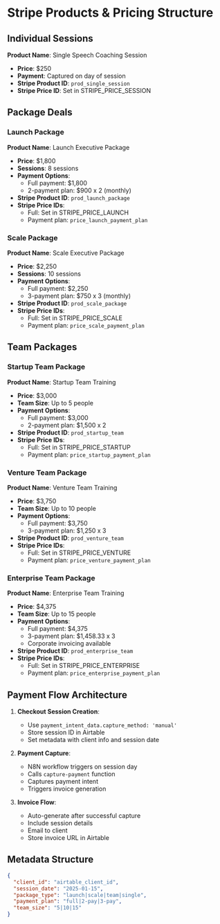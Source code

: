 # Stripe Products & Pricing Structure

## Individual Sessions
**Product Name**: Single Speech Coaching Session
- **Price**: $250
- **Payment**: Captured on day of session
- **Stripe Product ID**: `prod_single_session`
- **Stripe Price ID**: Set in STRIPE_PRICE_SESSION

## Package Deals

### Launch Package
**Product Name**: Launch Executive Package
- **Price**: $1,800
- **Sessions**: 8 sessions
- **Payment Options**:
  - Full payment: $1,800
  - 2-payment plan: $900 x 2 (monthly)
- **Stripe Product ID**: `prod_launch_package`
- **Stripe Price IDs**: 
  - Full: Set in STRIPE_PRICE_LAUNCH
  - Payment plan: `price_launch_payment_plan`

### Scale Package
**Product Name**: Scale Executive Package
- **Price**: $2,250
- **Sessions**: 10 sessions
- **Payment Options**:
  - Full payment: $2,250
  - 3-payment plan: $750 x 3 (monthly)
- **Stripe Product ID**: `prod_scale_package`
- **Stripe Price IDs**:
  - Full: Set in STRIPE_PRICE_SCALE
  - Payment plan: `price_scale_payment_plan`

## Team Packages

### Startup Team Package
**Product Name**: Startup Team Training
- **Price**: $3,000
- **Team Size**: Up to 5 people
- **Payment Options**:
  - Full payment: $3,000
  - 2-payment plan: $1,500 x 2
- **Stripe Product ID**: `prod_startup_team`
- **Stripe Price IDs**:
  - Full: Set in STRIPE_PRICE_STARTUP
  - Payment plan: `price_startup_payment_plan`

### Venture Team Package
**Product Name**: Venture Team Training
- **Price**: $3,750
- **Team Size**: Up to 10 people
- **Payment Options**:
  - Full payment: $3,750
  - 3-payment plan: $1,250 x 3
- **Stripe Product ID**: `prod_venture_team`
- **Stripe Price IDs**:
  - Full: Set in STRIPE_PRICE_VENTURE
  - Payment plan: `price_venture_payment_plan`

### Enterprise Team Package
**Product Name**: Enterprise Team Training
- **Price**: $4,375
- **Team Size**: Up to 15 people
- **Payment Options**:
  - Full payment: $4,375
  - 3-payment plan: $1,458.33 x 3
  - Corporate invoicing available
- **Stripe Product ID**: `prod_enterprise_team`
- **Stripe Price IDs**:
  - Full: Set in STRIPE_PRICE_ENTERPRISE
  - Payment plan: `price_enterprise_payment_plan`

## Payment Flow Architecture

1. **Checkout Session Creation**:
   - Use `payment_intent_data.capture_method: 'manual'`
   - Store session ID in Airtable
   - Set metadata with client info and session date

2. **Payment Capture**:
   - N8N workflow triggers on session day
   - Calls `capture-payment` function
   - Captures payment intent
   - Triggers invoice generation

3. **Invoice Flow**:
   - Auto-generate after successful capture
   - Include session details
   - Email to client
   - Store invoice URL in Airtable

## Metadata Structure

```json
{
  "client_id": "airtable_client_id",
  "session_date": "2025-01-15",
  "package_type": "launch|scale|team|single",
  "payment_plan": "full|2-pay|3-pay",
  "team_size": "5|10|15"
}
```